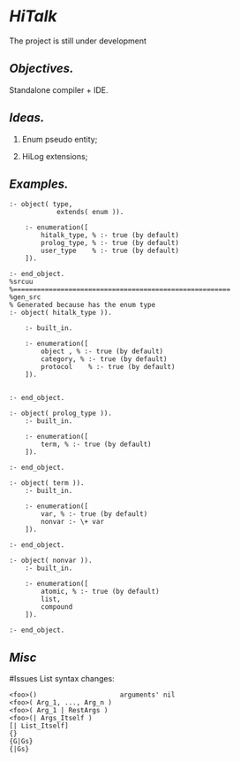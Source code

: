 _HiTalk_
========
The project is still under development

## _Objectives._
Standalone compiler + IDE.
  
## _Ideas._
1. Enum pseudo entity;

2. HiLog extensions;
 
## _Examples._
```
:- object( type,
            extends( enum )).

    :- enumeration([
        hitalk_type, % :- true (by default)
        prolog_type, % :- true (by default)
        user_type    % :- true (by default)
    ]).

:- end_object.
%srcuu
%=======================================================
%gen_src
% Generated because has the enum type
:- object( hitalk_type )).
    
    :- built_in.

    :- enumeration([
        object , % :- true (by default)
        category, % :- true (by default)
        protocol    % :- true (by default)
    ]).
    

:- end_object.
    
:- object( prolog_type )).
    :- built_in.

    :- enumeration([
        term, % :- true (by default)
    ]).
   
:- end_object.

:- object( term )).
    :- built_in.

    :- enumeration([
        var, % :- true (by default)
        nonvar :- \+ var    
    ]).

:- end_object.

:- object( nonvar )).
    :- built_in.

    :- enumeration([
        atomic, % :- true (by default)
        list,
        compound    
    ]).

:- end_object.
````

## *Misc*

#Issues 
List syntax changes:
````
<foo>()                     arguments' nil
<foo>( Arg_1, ..., Arg_n )
<foo>( Arg_1 | RestArgs )
<foo>(| Args_Itself )
[| List_Itself]
{}
{G|Gs}
{|Gs}
````
